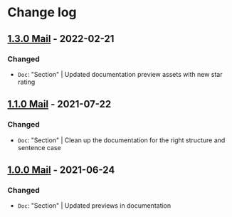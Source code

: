 # Change log

## [1.3.0 Mail](https://github.com/cake-hub/lidl-mail-sketch/tree/v1.3.0) - 2022-02-21

### Changed

* `Doc`: "Section"  | Updated documentation preview assets with new star rating


## [1.1.0 Mail](https://github.com/cake-hub/lidl-mail-sketch/tree/v1.1.0) - 2021-07-22

### Changed

* `Doc`: "Section" | Clean up the documentation for the right structure and sentence case


## [1.0.0 Mail](https://github.com/cake-hub/lidl-mail-sketch/tree/v1.0.0) - 2021-06-24

### Changed

* `Doc`: "Section" | Updated previews in documentation
